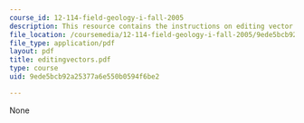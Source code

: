 ```yaml
---
course_id: 12-114-field-geology-i-fall-2005
description: This resource contains the instructions on editing vector data.
file_location: /coursemedia/12-114-field-geology-i-fall-2005/9ede5bcb92a25377a6e550b0594f6be2_editingvectors.pdf
file_type: application/pdf
layout: pdf
title: editingvectors.pdf
type: course
uid: 9ede5bcb92a25377a6e550b0594f6be2

---
```

None
